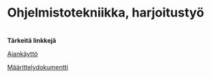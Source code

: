 # Ohjelmistotekniikka, harjoitustyö <h1>


**Tärkeitä linkkejä** 

[Ajankäyttö](https://github.com/miljaniemi/ot-harjoitustyo/blob/master/TyöaikaKirjanpito.md)

[Määrittelydokumentti](https://github.com/miljaniemi/ot-harjoitustyo/blob/master/laskarit/viikko2/Määrittelydokumentti.md)
